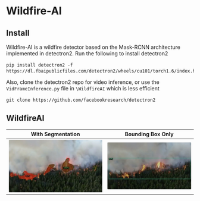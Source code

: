 # Wildfire-AI
## Install
Wildfire-AI is a wildfire detector based on the Mask-RCNN architecture implemented in detectron2. Run the following to install detectron2
```
pip install detectron2 -f https://dl.fbaipublicfiles.com/detectron2/wheels/cu101/torch1.6/index.html
```
Also, clone the detectron2 repo for video inference, or use the `VidFrameInference.py` file in `\WildfireAI` which is less efficient
```
git clone https://github.com/facebookresearch/detectron2
```

## WildfireAI
With Segmentation |  Bounding Box Only
:-------------------------:|:-------------------------:
![Alt text](FireData/image-mask.jpg "Mask")  |  ![Alt text](FireData/image-bb.jpg "BB")
